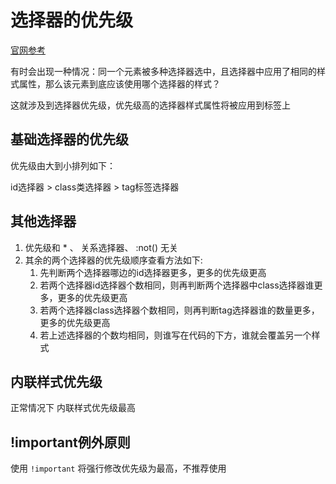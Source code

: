 # 选择器的优先级

[官网参考](https://developer.mozilla.org/zh-CN/docs/Web/CSS/Specificity)

有时会出现一种情况：同一个元素被多种选择器选中，且选择器中应用了相同的样式属性，那么该元素到底应该使用哪个选择器的样式？

这就涉及到选择器优先级，优先级高的选择器样式属性将被应用到标签上

## 基础选择器的优先级

优先级由大到小排列如下：

id选择器 > class类选择器 > tag标签选择器

## 其他选择器

1. 优先级和 * 、 关系选择器、 :not() 无关
2. 其余的两个选择器的优先级顺序查看方法如下:
   1. 先判断两个选择器哪边的id选择器更多，更多的优先级更高
   2. 若两个选择器id选择器个数相同，则再判断两个选择器中class选择器谁更多，更多的优先级更高
   3. 若两个选择器class选择器个数相同，则再判断tag选择器谁的数量更多，更多的优先级更高
   4. 若上述选择器的个数均相同，则谁写在代码的下方，谁就会覆盖另一个样式

## 内联样式优先级

正常情况下 内联样式优先级最高

## !important例外原则

使用 `!important` 将强行修改优先级为最高，不推荐使用